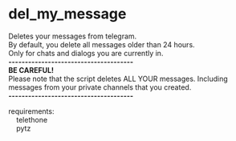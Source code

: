 # del_my_message
Deletes your messages from telegram.<br>
By default, you delete all messages older than 24 hours.<br>
Only for chats and dialogs you are currently in.<br>
<b>--------------------------------------</b><br>
<b>BE CAREFUL!</b><br>
Please note that the script deletes ALL YOUR messages. Including messages from your private channels that you created.<br>
<b>--------------------------------------</b><br>

requirements:<br>
&nbsp;&nbsp;&nbsp;&nbsp;telethone<br>
&nbsp;&nbsp;&nbsp;&nbsp;pytz<br>
